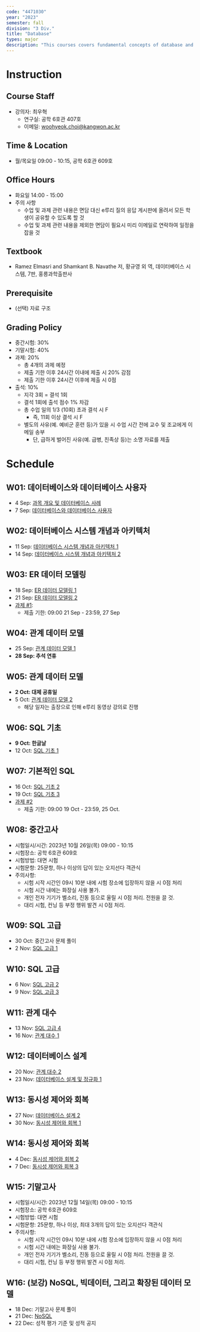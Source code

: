 ```yaml
---
code: "4471030"
year: "2023"
semester: fall
division: "3 Div."
title: "Database"
types: major
description: "This courses covers fundamental concepts of database and database management systems and how to build and query your own database using Structured Query Language. In addition, you will learn a theoretical background for designing a good database and basic techniques for concurrency control and recovery."
---
```

# Instruction
## Course Staff
* 강의자: 최우혁
    * 연구실: 공학 6호관 407호
    * 이메일: woohyeok.choi@kangwon.ac.kr

## Time & Location
* 월/목요일 09:00 - 10:15, 공학 6호관 609호

## Office Hours
* 화요일 14:00 - 15:00
* 주의 사항
    * 수업 및 과제 관련 내용은 면담 대신 e루리 질의 응답 게시판에 올려서 모든 학생이 공유할 수 있도록 할 것
    * 수업 및 과제 관련 내용을 제외한 면담이 필요시 미리 이메일로 연락하여 일정을 잡을 것

## Textbook
* Ramez Elmasri and Shamkant B. Navathe 저, 황규영 외 역, 데이터베이스 시스템, 7판, 홍릉과학출판사

## Prerequisite
* (선택) 자료 구조

## Grading Policy
- 중간시험: 30%
- 기말시험: 40%
- 과제: 20%
  - 총 4개의 과제 예정
  - 제출 기한 이후 24시간 이내에 제출 시 20% 감점
  - 제출 기한 이후 24시간 이후에 제출 시 0점
- 출석: 10%
  - 지각 3회 = 결석 1회
  - 결석 1회에 출석 점수 1% 차감
  - 총 수업 일의 1/3 (10회) 초과 결석 시 F
      - 즉, 11회 이상 결석 시 F
  - 별도의 사유(예. 예비군 훈련 등)가 있을 시 수업 시간 전에 교수 및 조교에게 이메일 송부
      - 단, 급하게 벌어진 사유(예. 급병, 친족상 등)는 소명 자료를 제출

# Schedule
## W01: 데이터베이스와 데이터베이스 사용자

- 4 Sep:  [과목 개요 및 데이터베이스 사례](https://docs.google.com/presentation/d/1WkLxigU0WVk4iA6C_nNhBqyk0g7ODcQQreyQBkqMHTc/edit?usp=sharing)
- 7 Sep:  [데이터베이스와 데이터베이스 사용자](https://docs.google.com/presentation/d/1WkLxigU0WVk4iA6C_nNhBqyk0g7ODcQQreyQBkqMHTc/edit?usp=sharing)

## W02: 데이터베이스 시스템 개념과 아키텍처

- 11 Sep:  [데이터베이스 시스템 개념과 아키텍처 1](https://docs.google.com/presentation/d/1UzjO9GOKZVZ5emfQ-b3wMaECJWYax04ppeqDV_8EDPY/edit?usp=sharing)
- 14 Sep:  [데이터베이스 시스템 개념과 아키텍처 2](https://docs.google.com/presentation/d/1UzjO9GOKZVZ5emfQ-b3wMaECJWYax04ppeqDV_8EDPY/edit?usp=sharing)

## W03: ER 데이터 모델링

- 18 Sep: [ER 데이터 모델링 1](https://docs.google.com/presentation/d/1nfRqBiZXlLk4k5R1MUD9qdILNenR0qdbk-MOwAegEvc/edit?usp=sharing)
- 21 Sep: [ER 데이터 모델링 2](https://docs.google.com/presentation/d/1nfRqBiZXlLk4k5R1MUD9qdILNenR0qdbk-MOwAegEvc/edit?usp=sharing)
- [과제 #1](https://docs.google.com/document/d/1kYBUeWnmBoXHDIe1UdDQeBA8kxjVleLE4kdGWA8W3Ok/edit?usp=drive_link):
  - 제출 기한: 09:00 21 Sep - 23:59, 27 Sep

## W04: 관계 데이터 모델
- 25 Sep: [관계 데이터 모델 1](https://docs.google.com/presentation/d/1LP_Joh4ZAAAot58KsKpxBxYHp75Jbugu8L2mGkPfPTM/edit?usp=sharing)
- **28 Sep: 추석 연휴**

## W05: 관계 데이터 모델
- **2 Oct: 대체 공휴일**
- 5 Oct: [관계 데이터 모델 2](https://docs.google.com/presentation/d/1LP_Joh4ZAAAot58KsKpxBxYHp75Jbugu8L2mGkPfPTM/edit?usp=sharing)
  - 해당 일자는 출장으로 인해 e루리 동영상 강의로 진행

## W06: SQL 기초
- **9 Oct:  한글날**
- 12 Oct: [SQL 기초 1](https://docs.google.com/presentation/d/1gox5Wvpr8FgTgepGKOTvJTOIqilUEPgdzvZxlY_OJzM/edit?usp=drive_link)

## W07: 기본적인 SQL
- 16 Oct: [SQL 기초 2](https://docs.google.com/presentation/d/1gox5Wvpr8FgTgepGKOTvJTOIqilUEPgdzvZxlY_OJzM/edit?usp=drive_link)
- 19 Oct: [SQL 기초 3](https://docs.google.com/presentation/d/1gox5Wvpr8FgTgepGKOTvJTOIqilUEPgdzvZxlY_OJzM/edit?usp=drive_link)
- [과제 #2](https://docs.google.com/document/d/1q397Qa98D3xh1o-wu1Eo8P76zsjPe3kzIme1bu0_NuY/edit?usp=drive_link)
  - 제출 기한: 09:00 19 Oct - 23:59, 25 Oct.

## W08: 중간고사
- 시험일시/시간: 2023년 10월 26일(목) 09:00 - 10:15
- 시험장소: 공학 6호관 609호
- 시험방법: 대면 시험
- 시험문항: 25문항, 하나 이상의 답이 있는 오지선다 객관식
- 주의사항:
  - 시험 시작 시간인 09시 10분 내에 시험 장소에 입장하지 않을 시 0점 처리
  - 시험 시간 내에는 화장실 사용 불가.
  - 개인 전자 기기가 벨소리, 진동 등으로 울릴 시 0점 처리. 전원을 끌 것.
  - 대리 시험, 컨닝 등 부정 행위 발견 시 0점 처리.

## W09: SQL 고급
- 30 Oct: 중간고사 문제 풀이
- 2 Nov: [SQL 고급 1](https://docs.google.com/presentation/d/1YfprwFtVqCZaQh4VLoMWM48XSYniv8bGMErJdTCR6sI/edit?usp=drive_link)

## W10: SQL 고급
- 6 Nov: [SQL 고급 2](https://docs.google.com/presentation/d/1YfprwFtVqCZaQh4VLoMWM48XSYniv8bGMErJdTCR6sI/edit?usp=drive_link)
- 9 Nov: [SQL 고급 3](https://docs.google.com/presentation/d/1YfprwFtVqCZaQh4VLoMWM48XSYniv8bGMErJdTCR6sI/edit?usp=drive_link)

## W11: 관계 대수
- 13 Nov: [SQL 고급 4](https://docs.google.com/presentation/d/1YfprwFtVqCZaQh4VLoMWM48XSYniv8bGMErJdTCR6sI/edit?usp=drive_link)
- 16 Nov: [관계 대수 1](https://docs.google.com/presentation/d/1RgQ5F2L2a1nK35V0Q8Ie-peeXn62HvQZSbR59WSsfSY/edit?usp=drive_link)

## W12: 데이터베이스 설계
- 20 Nov: [관계 대수 2](https://docs.google.com/presentation/d/1RgQ5F2L2a1nK35V0Q8Ie-peeXn62HvQZSbR59WSsfSY/edit?usp=drive_link)
- 23 Nov: [데이터베이스 설계 및 정규화 1](https://docs.google.com/presentation/d/13wCJwEEYvf2r9dk-uKLkZQnTp7oT5sWoBSf50G1N2F4/edit?usp=drive_link)

## W13: 동시성 제어와 회복
- 27 Nov: [데이터베이스 설계 2](https://docs.google.com/presentation/d/13wCJwEEYvf2r9dk-uKLkZQnTp7oT5sWoBSf50G1N2F4/edit?usp=drive_link)
- 30 Nov: [동시성 제어와 회복 1](https://docs.google.com/presentation/d/1mIzKv5SnIPgOMaTbLeNOP88G8bWjIHUMEzhmHhAAJ0E/edit?usp=drive_link)

## W14: 동시성 제어와 회복
- 4 Dec: [동시성 제어와 회복 2](https://docs.google.com/presentation/d/1mIzKv5SnIPgOMaTbLeNOP88G8bWjIHUMEzhmHhAAJ0E/edit?usp=drive_link)
- 7 Dec: [동시성 제어와 회복 3](https://docs.google.com/presentation/d/1mIzKv5SnIPgOMaTbLeNOP88G8bWjIHUMEzhmHhAAJ0E/edit?usp=drive_link)

## W15: 기말고사
- 시험일시/시간: 2023년 12월 14일(목) 09:00 - 10:15
- 시험장소: 공학 6호관 609호
- 시험방법: 대면 시험
- 시험문항: 25문항, 하나 이상, 최대 3개의 답이 있는 오지선다 객관식
- 주의사항:
  - 시험 시작 시간인 09시 10분 내에 시험 장소에 입장하지 않을 시 0점 처리
  - 시험 시간 내에는 화장실 사용 불가.
  - 개인 전자 기기가 벨소리, 진동 등으로 울릴 시 0점 처리. 전원을 끌 것.
  - 대리 시험, 컨닝 등 부정 행위 발견 시 0점 처리.

## W16: (보강) NoSQL, 빅데이터, 그리고 확장된 데이터 모델
- 18 Dec: 기말고사 문제 풀이
- 21 Dec: [NoSQL](https://docs.google.com/presentation/d/1tU1df50IO5bg2Mdan6f_B7APzh9djSDGWZ9ZasWbh7g/edit?usp=drive_link)
- 22 Dec: 성적 평가 기준 및 성적 공지
